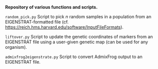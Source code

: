 **Repository of various functions and scripts.**

`random_pick.py`
Script to pick *n* random samples in a population from an EIGENSTRAT-formatted file (cf. https://reich.hms.harvard.edu/software/InputFileFormats).

`liftover.py`
Script to update the genetic coordinates of markers from an EIGENSTRAT file using a user-given genetic map (can be used for any organism).

`admixfrog2eigenstrate.py`
Script to convert AdmixFrog output to an EIGENSTRAT file.
